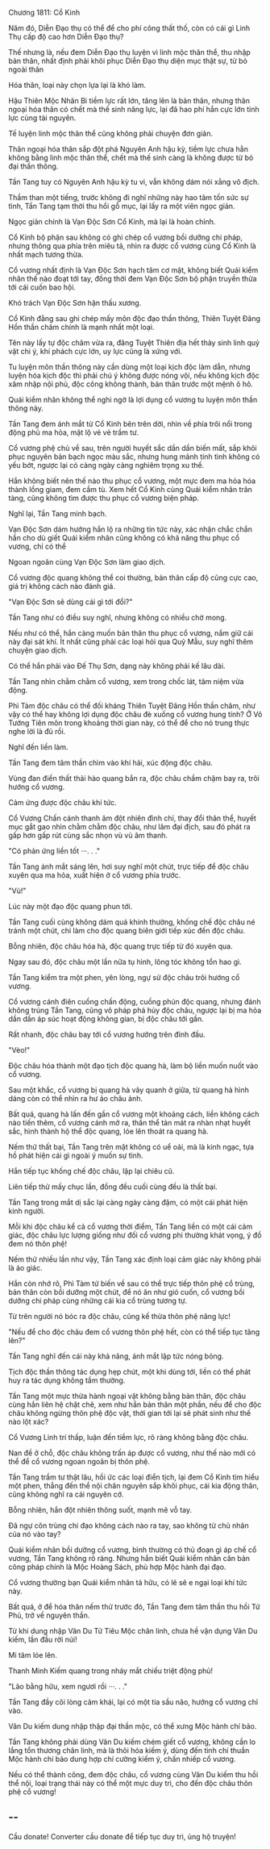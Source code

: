 




Chương 1811: Cổ Kinh


Năm đó, Diễn Đạo thụ có thể để cho phí công thất thố, còn có cái gì Linh Thụ cấp độ cao hơn Diễn Đạo thụ?

Thế nhưng là, nếu đem Diễn Đạo thụ luyện vì linh mộc thân thể, thu nhập bản thân, nhất định phải khôi phục Diễn Đạo thụ diện mục thật sự, từ bỏ ngoài thân

Hóa thân, loại này chọn lựa lại là khó làm.

Hậu Thiên Mộc Nhân Bi tiềm lực rất lớn, tăng lên là bản thân, nhưng thân ngoại hóa thân có chết mà thế sinh năng lực, lại đã hao phí hắn cực lớn tinh lực cùng tài nguyên.

Tế luyện linh mộc thân thể cũng không phải chuyện đơn giản.

Thân ngoại hóa thân sắp đột phá Nguyên Anh hậu kỳ, tiềm lực chưa hẳn không bằng linh mộc thân thể, chết mà thế sinh càng là không được từ bỏ đại thần thông.

Tần Tang tuy có Nguyên Anh hậu kỳ tu vi, vẫn không dám nói xằng vô địch.

Thầm than một tiếng, trước không đi nghĩ những này hao tâm tốn sức sự tình, Tần Tang tạm thời thu hồi gỗ mục, lại lấy ra một viên ngọc giản.

Ngọc giản chính là Vạn Độc Sơn Cổ Kinh, mà lại là hoàn chỉnh.

Cổ Kinh bộ phận sau không có ghi chép cổ vương bồi dưỡng chi pháp, nhưng thông qua phía trên miêu tả, nhìn ra được cổ vương cùng Cổ Kinh là nhất mạch tương thừa.

Cổ vương nhất định là Vạn Độc Sơn hạch tâm cơ mật, không biết Quái kiểm nhân thế nào đoạt tới tay, đồng thời đem Vạn Độc Sơn bộ phận truyền thừa tới cái cuốn bao hội.

Khó trách Vạn Độc Sơn hận thấu xương.

Cổ Kinh đằng sau ghi chép mấy môn độc đạo thần thông, Thiên Tuyệt Đãng Hồn thần châm chính là mạnh nhất một loại.

Tên này lấy tự độc châm vừa ra, đãng Tuyệt Thiên địa hết thảy sinh linh quỷ vật chi ý, khí phách cực lớn, uy lực cũng là xứng với.

Tu luyện môn thần thông này cần dùng một loại kịch độc làm dẫn, nhưng luyện hóa kịch độc thì phải chú ý không được nóng vội, nếu không kịch độc xâm nhập nội phủ, độc công không thành, bản thân trước một mệnh ô hô.

Quái kiểm nhân không thể nghi ngờ là lợi dụng cổ vương tu luyện môn thần thông này.

Tần Tang đem ánh mắt từ Cổ Kinh bên trên dời, nhìn về phía trôi nổi trong động phủ ma hỏa, mặt lộ vẻ vẻ trầm tư.

Cổ vương phệ chủ về sau, trên người huyết sắc dần dần biến mất, sắp khôi phục nguyên bản bạch ngọc màu sắc, nhưng hung mãnh tính tình không có yếu bớt, ngược lại có càng ngày càng nghiêm trọng xu thế.

Hắn không biết nên thế nào thu phục cổ vương, một mực đem ma hỏa hóa thành lồng giam, đem cầm tù. Xem hết Cổ Kinh cùng Quái kiểm nhân trân tàng, cũng không tìm được thu phục cổ vương biện pháp.

Nghĩ lại, Tần Tang minh bạch.

Vạn Độc Sơn dám hướng hắn lộ ra những tin tức này, xác nhận chắc chắn hắn cho dù giết Quái kiểm nhân cũng không có khả năng thu phục cổ vương, chỉ có thể

Ngoan ngoãn cùng Vạn Độc Sơn làm giao dịch.

Cổ vương độc quang không thể coi thường, bản thân cấp độ cũng cực cao, giá trị không cách nào đánh giá.

"Vạn Độc Sơn sẽ dùng cái gì tới đổi?"

Tần Tang như có điều suy nghĩ, nhưng không có nhiều chờ mong.

Nếu như có thể, hắn càng muốn bản thân thu phục cổ vương, nắm giữ cái này đại sát khí. Ít nhất cũng phải các loại hỏi qua Quỷ Mẫu, suy nghĩ thêm chuyện giao dịch.

Có thể hắn phải vào Đế Thụ Sơn, dạng này không phải kế lâu dài.

Tần Tang nhìn chằm chằm cổ vương, xem trong chốc lát, tâm niệm vừa động.

Phì Tàm độc châu có thể đối kháng Thiên Tuyệt Đãng Hồn thần châm, như vậy có thể hay không lợi dụng độc châu đè xuống cổ vương hung tính? Ở Vô Tướng Tiên môn trong khoảng thời gian này, có thể để cho nó trung thực nghe lời là đủ rồi.

Nghĩ đến liền làm.

Tần Tang đem tâm thần chìm vào khí hải, xúc động độc châu.

Vùng đan điền thất thải hào quang bắn ra, độc châu chầm chậm bay ra, trôi hướng cổ vương.

Cảm ứng được độc châu khí tức.

Cổ Vương Chấn cánh thanh âm đột nhiên đình chỉ, thay đổi thân thể, huyết mục gắt gao nhìn chằm chằm độc châu, như lâm đại địch, sau đó phát ra gấp hơn gấp rút cùng sắc nhọn vù vù âm thanh.

"Có phản ứng liền tốt ···. . ."

Tần Tang ánh mắt sáng lên, hơi suy nghĩ một chút, trực tiếp để độc châu xuyên qua ma hỏa, xuất hiện ở cổ vương phía trước.

"Vù!"

Lúc này một đạo độc quang phun tới.

Tần Tang cuối cùng không dám quá khinh thường, khống chế độc châu né tránh một chút, chỉ làm cho độc quang biên giới tiếp xúc đến độc châu.

Bỗng nhiên, độc châu hóa hà, độc quang trực tiếp từ đó xuyên qua.

Ngay sau đó, độc châu một lần nữa tụ hình, lông tóc không tổn hao gì.

Tần Tang kiểm tra một phen, yên lòng, ngự sử độc châu trôi hướng cổ vương.

Cổ vương cánh điên cuồng chấn động, cuồng phún độc quang, nhưng đánh không trúng Tần Tang, cũng vô pháp phá hủy độc châu, ngược lại bị ma hỏa dần dần áp súc hoạt động không gian, bị độc châu tới gần.

Rất nhanh, độc châu bay tới cổ vương hướng trên đỉnh đầu.

"Vèo!"

Độc châu hóa thành một đạo tịch độc quang hà, làm bộ liền muốn nuốt vào cổ vương.

Sau một khắc, cổ vương bị quang hà vây quanh ở giữa, từ quang hà hình dáng còn có thể nhìn ra hư ảo châu ảnh.

Bất quá, quang hà lấn đến gần cổ vương một khoảng cách, liền không cách nào tiến thêm, cổ vương cánh mở ra, thân thể tản mát ra nhàn nhạt huyết sắc, hình thành hộ thể độc quang, lóe lên thoát ra quang hà.

Nếm thử thất bại, Tần Tang trên mặt không có uể oải, mà là kinh ngạc, tựa hồ phát hiện cái gì ngoài ý muốn sự tình.

Hắn tiếp tục khống chế độc châu, lập lại chiêu cũ.

Liên tiếp thử mấy chục lần, đồng đều cuối cùng đều là thất bại.

Tần Tang trong mắt dị sắc lại càng ngày càng đậm, có một cái phát hiện kinh người.

Mỗi khi độc châu kể cả cổ vương thời điểm, Tần Tang liền có một cái cảm giác, độc châu lực lượng giống như đối cổ vương phi thường khát vọng, ý đồ đem nó thôn phệ!

Nếm thử nhiều lần như vậy, Tần Tang xác định loại cảm giác này không phải là ảo giác.

Hắn còn nhớ rõ, Phì Tàm tứ biến về sau có thể trực tiếp thôn phệ cổ trùng, bản thân còn bồi dưỡng một chút, để nó ăn như gió cuốn, cổ vương bồi dưỡng chi pháp cùng những cái kia cổ trùng tương tự.

Từ trên người nó bóc ra độc châu, cũng kế thừa thôn phệ năng lực!

"Nếu để cho độc châu đem cổ vương thôn phệ hết, còn có thể tiếp tục tăng lên?"

Tần Tang nghĩ đến cái này khả năng, ánh mắt lập tức nóng bỏng.

Tịch độc thần thông tác dụng hẹp chút, một khi dùng tới, liền có thể phát huy ra tác dụng không tầm thường.

Tần Tang một mực thừa hành ngoại vật không bằng bản thân, độc châu cùng hắn liên hệ chặt chẽ, xem như hắn bản thân một phần, nếu để cho độc châu không ngừng thôn phệ độc vật, thời gian tới lại sẽ phát sinh như thế nào lột xác?

Cổ Vương Linh trí thấp, luận đến tiềm lực, rõ ràng không bằng độc châu.

Nan đề ở chỗ, độc châu không trấn áp được cổ vương, như thế nào mới có thể để cổ vương ngoan ngoãn bị thôn phệ.

Tần Tang trầm tư thật lâu, hồi ức các loại điển tịch, lại đem Cổ Kinh tìm hiểu một phen, thẳng đến thể nội chân nguyên sắp khôi phục, cái kia động thân, cũng không nghĩ ra cái nguyên cớ.

Bỗng nhiên, hắn đột nhiên thông suốt, mạnh mẽ vỗ tay.

Đã ngự côn trùng chi đạo không cách nào ra tay, sao không từ chủ nhân của nó vào tay?

Quái kiểm nhân bồi dưỡng cổ vương, bình thường có thủ đoạn gì áp chế cổ vương, Tần Tang không rõ ràng. Nhưng hắn biết Quái kiểm nhân căn bản công pháp chính là Mộc Hoàng Sách, phù hợp Mộc hành đại đạo.

Cổ vương thường bạn Quái kiểm nhân tả hữu, có lẽ sẽ e ngại loại khí tức này.

Bất quá, ở để hóa thân nếm thử trước đó, Tần Tang đem tâm thần thu hồi Tử Phủ, trở về nguyên thần.

Từ khi dung nhập Vân Du Tử Tiêu Mộc chân linh, chưa hề vận dụng Vân Du kiếm, lần đầu rời núi!

Mi tâm lóe lên.

Thanh Minh Kiếm quang trong nháy mắt chiếu triệt động phủ!

"Lão bằng hữu, xem ngươi rồi ···. . ."

Tần Tang đầy cõi lòng cảm khái, lại có một tia sầu não, hướng cổ vương chỉ vào.

Vân Du kiếm dung nhập thập đại thần mộc, có thể xưng Mộc hành chí bảo.

Tần Tang không phải dùng Vân Du kiếm chém giết cổ vương, không cần lo lắng tổn thương chân linh, mà là thôi hóa kiếm ý, dùng đến tinh chí thuần Mộc hành chí bảo dung hợp chí cường kiếm ý, chấn nhiếp cổ vương.

Nếu có thể thành công, đem độc châu, cổ vương cùng Vân Du kiếm thu hồi thể nội, loại trạng thái này có thể một mực duy trì, cho đến độc châu thôn phệ cổ vương!

--
--
Cầu donate! Converter cầu donate để tiếp tục duy trì, ủng hộ truyện!




